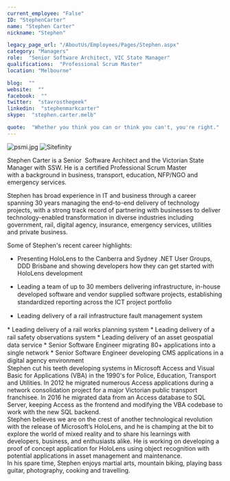 ```yaml
---
current_employee: "False"
ID: "StephenCarter"
name: "Stephen Carter"
nickname: "Stephen"

legacy_page_url: "/AboutUs/Employees/Pages/Stephen.aspx"
category: "Managers"
role:  "Senior Software Architect, VIC State Manager"
qualifications:  "Professional Scrum Master"
location: "Melbourne"

blog:  ""
website:  ""
facebook:  ""
twitter:  "stavrosthegeek"
linkedin:  "stephenmarkcarter"
skype:  "stephen.carter.melb"

quote:  "Whether you think you can or think you can't, you're right."
---
```


​![psmi.jpg](/Images/Bio/psmi.jpg) ​![Sitefinity](/Images/Bio/logo_sitefinity.png)

Stephen Carter is a Senior  Software Architect and the Victorian State Manager with SSW. He is a certified Professional Scrum Master with a background in business, transport, education, NFP/NGO and emergency services.   

Stephen has broad experience in IT and business through a career spanning 30 years managing the end-to-end delivery of technology projects, with a strong track record of partnering with businesses to deliver technology-enabled transformation in diverse industries including government, rail, digital agency, insurance, emergency services, utilities and private business.  

Some of Stephen's recent career highlights:   

<div>

*   Presenting HoloLens <span style="background-color:initial;">to the Canberra and Sydney .NET User Groups, DDD Brisbane and</span><span style="background-color:initial;"> showing developers how they can get started with HoloLens development</span>
*   <span style="line-height:18px;">Leading a team of up to 30 members delivering infrastructure, in-house developed software and vendor supplied software projects, establishing standardized reporting across the ICT project portfolio</span>  

*   <span style="line-height:18px;">Leading delivery of a rail infrastructure fault management system  
</span>
*   <span style="line-height:18px;">Leading delivery of a rail works planning system</span>
*   <span style="line-height:18px;">Leading delivery of a rail safety observations system</span>
*   <span style="line-height:18px;"> Leading delivery of an asset geospatial data service  
</span>
*   <span style="line-height:18px;">Senior Software Engineer migrating 80+ applications into a single network</span>
*   <span style="line-height:18px;">Senior Software Engineer developing CMS applications in a digital agency environment</span><div>Stephen cut his teeth developing systems in Microsoft Access and Visual Basic for Applications (VBA) in the 1990's for Police, Education, Transport and Utilities. In 2012 he migrated numerous Access applications during a network consolidation project for a major Victorian public transport franchisee. In 2016 he migrated data from an Access database to SQL Server, keeping Access as the frontend and modifying the VBA codebase to work with the new SQL backend.  

</div><div>Stephen believes we are on the crest of another technological revolution with the release of Microsoft’s HoloLens, and he is champing at the bit to explore the world of mixed reality and to share his learnings with developers, business, and enthusiasts alike. He is working on developing a proof of concept application for HoloLens using object recognition with potential applications in asset management and maintenance.  
</div><div>

   </div><div>In his spare time, Stephen enjoys martial arts, mountain biking, playing bass guitar, photography, cooking and travelling.   
</div>

</div>